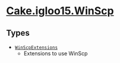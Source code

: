 # [Cake.igloo15.WinScp](./README.md)

## Types

- [`WinScpExtensions`](./WinScpExtensions.md)
	- Extensions to use WinScp

